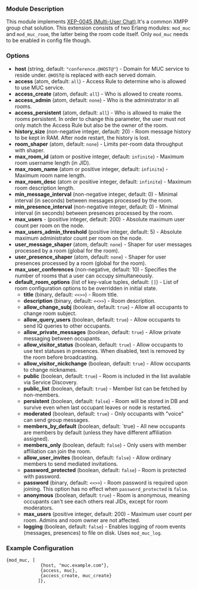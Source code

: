 ### Module Description
This module implements [XEP-0045 (Multi-User Chat)](http://xmpp.org/extensions/xep-0045.html).It's a common XMPP group chat solution. This extension consists of two Erlang modules: `mod_muc` and `mod_muc_room`, the latter being the room code itself. Only `mod_muc` needs to be enabled in config file though.

### Options
* **host** (string, default: `"conference.@HOST@"`) - Domain for MUC service to reside under. `@HOST@` is replaced with each served domain.
* **access** (atom, default: `all`) - Access Rule to determine who is allowed to use MUC service.
* **access_create** (atom, default: `all`) - Who is allowed to create rooms.
* **access_admin** (atom, default: `none`) - Who is the administrator in all rooms.
* **access_persistent** (atom, default: `all`) - Who is allowed to make the rooms persistent. In order to change this parameter, the user must not only match the Access Rule but also be the owner of the room.
* **history_size** (non-negative integer, default: 20) - Room message history to be kept in RAM. After node restart, the history is lost.
* **room_shaper** (atom, default: `none`) - Limits per-room data throughput with shaper.
* **max_room_id** (atom or positive integer, default: `infinite`) - Maximum room username length (in JID).
* **max_room_name** (atom or positive integer, default: `infinite`) - Maximum room name length.
* **max_room_desc** (atom or positive integer, default: `infinite`) - Maximum room description length.
* **min_message_interval** (non-negative integer, default: 0) - Minimal interval (in seconds) between messages processed by the room.
* **min_presence_interval** (non-negative integer, default: 0) - Minimal interval (in seconds) between presences processed by the room.
* **max_users** - (positive integer, default: 200) - Absolute maximum user count per room on the node.
* **max_users_admin_threshold** (positive integer, default: 5) - Absolute maximum administrator count per room on the node.
* **user_message_shaper** (atom, default: `none`) - Shaper for user messages processed by a room (global for the room).
* **user_presence_shaper** (atom, default: `none`) - Shaper for user presences processed by a room (global for the room).
* **max_user_conferences** (non-negative, default: 10) - Specifies the number of rooms that a user can occupy simultaneously.
* **default_room_options** (list of key-value tuples, default: `[]`) - List of room configuration options to be overridden in initial state.
  * **title** (binary, default: `<<>>`) - Room title.
  * **description** (binary, default: `<<>>`) - Room description.
  * **allow_change_subj** (boolean, default: `true`) - Allow all occupants to change room subject.
  * **allow_query_users** (boolean, default: `true`) - Allow occupants to send IQ queries to other occupants.
  * **allow_private_messages** (boolean, default: `true`) - Allow private messaging between occupants.
  * **allow_visitor_status** (boolean, default: `true`) - Allow occupants to use text statuses in presences. When disabled, text is removed by the room before broadcasting.
  * **allow_visitor_nickchange** (boolean, default: `true`) - Allow occupants to change nicknames.
  * **public** (boolean, default: `true`) - Room is included in the list available via Service Discovery.
  * **public_list** (boolean, default: `true`) - Member list can be fetched by non-members.
  * **persistent** (boolean, default: `false`) - Room will be stored in DB and survive even when last occupant leaves or node is restarted.
  * **moderated** (boolean, default: `true`) - Only occupants with "voice" can send group messages.
  * **members_by_default** (boolean, default: `true) - All new occupants are members by default (unless they have different affiliation assigned).
  * **members_only** (boolean, default: `false`) - Only users with member affiliation can join the room.
  * **allow_user_invites** (boolean, default: `false`) - Allow ordinary members to send mediated invitations.
  * **password_protected** (boolean, default: `false`) - Room is protected with password.
  * **password** (binary, default: `<<>>`) - Room password is required upon joining. This option has no effect when `password_protected` is `false`.
  * **anonymous** (boolean, default: `true`) - Room is anonymous, meaning occupants can't see each others real JIDs, except for room moderators.
  * **max_users** (positive integer, default: 200) - Maximum user count per room. Admins and room owner are not affected.
  * **logging** (boolean, default: `false`) - Enables logging of room events (messages, presences) to file on disk. Uses `mod_muc_log`.


### Example Configuration
```
{mod_muc, [
             {host, "muc.example.com"},
             {access, muc},
             {access_create, muc_create}
            ]},
```